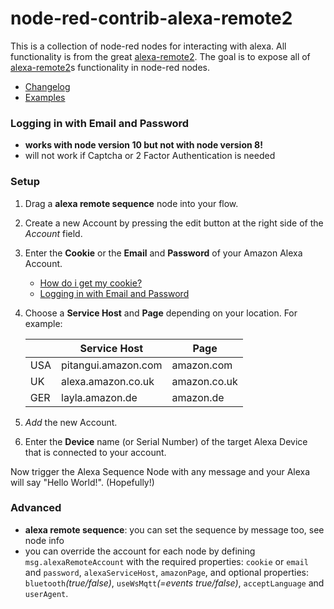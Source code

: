 # node-red-contrib-alexa-remote2

This is a collection of node-red nodes for interacting with alexa.
All functionality is from the great [alexa-remote2](https://www.npmjs.com/package/alexa-remote2).
The goal is to expose all of [alexa-remote2](https://www.npmjs.com/package/alexa-remote2)s functionality in node-red nodes.

 - [Changelog](CHANGELOG.md)
 - [Examples](examples.md)

### Logging in with Email and Password
   - **works with node version 10 but not with node version 8!**
   - will not work if Captcha or 2 Factor Authentication is needed

### Setup
1. Drag a **alexa remote sequence** node into your flow.
2. Create a new Account by pressing the edit button at the right side of the *Account* field.
3. Enter the **Cookie** or the **Email** and **Password** of your Amazon Alexa Account.
   - [How do i get my cookie?](get_cookie.md)
   - [Logging in with Email and Password](#logging-in-with-email-and-password)
4. Choose a **Service Host** and **Page** depending on your location. For example:

   ||Service Host|Page
   |---|---|---
   |USA|pitangui.amazon.com|amazon.com
   |UK|alexa.amazon.co.uk|amazon.co.uk
   |GER|layla.amazon.de|amazon.de
   
5. *Add* the new Account.
6. Enter the **Device** name (or Serial Number) of the target Alexa Device that is connected to your account.

Now trigger the Alexa Sequence Node with any message and your Alexa will say "Hello World!". (Hopefully!)

### Advanced
- **alexa remote sequence**: you can set the sequence by message too, see node info
- you can override the account for each node by defining `msg.alexaRemoteAccount` with the required properties: `cookie` or `email` and `password`, `alexaServiceHost`, `amazonPage`, and optional properties: `bluetooth`*(true/false)*, `useWsMqtt`*(=events true/false)*, `acceptLanguage` and `userAgent`.